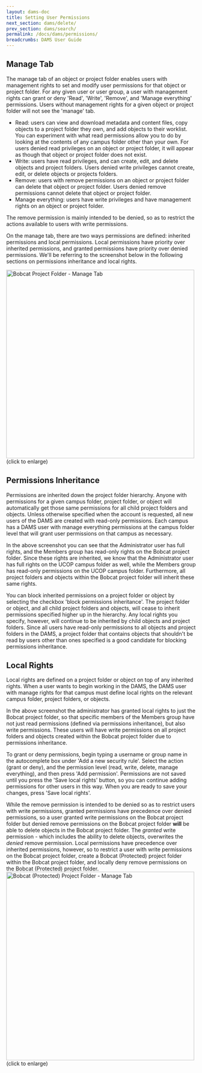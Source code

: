 ```yaml
---
layout: dams-doc
title: Setting User Permissions
next_section: dams/delete/
prev_section: dams/search/
permalink: /docs/dams/permissions/
breadcrumbs: DAMS User Guide
---
```


## Manage Tab

The manage tab of an object or project folder enables users with management rights to set and modify user permissions for that object or project folder. For any given user or user group, a user with management rights can grant or deny 'Read', 'Write', 'Remove', and 'Manage everything' permissions. Users without management rights for a given object or project folder will not see the 'manage' tab. 

- Read: users can view and download metadata and content files, copy objects to a project folder they own, and add objects to their worklist. You can experiment with what read permissions allow you to do by looking at the contents of any campus folder other than your own. For users denied read privileges on an object or project folder, it will appear as though that object or project folder does not exist. 
- Write: users have read privileges, and can create, edit, and delete objects and project folders. Users denied write privileges cannot create, edit, or delete objects or projects folders. 
- Remove: users with remove permissions on an object or project folder can delete that object or project folder. Users denied remove permissions cannot delete that object or project folder. 
- Manage everything: users have write privileges and have management rights on an object or project folder. 

<div class="note">The remove permission is mainly intended to be denied, so as to restrict the actions available to users with write permissions.</div>

On the manage tab, there are two ways permissions are defined: inherited permissions and local permissions. Local permissions have priority over inherited permissions, and granted permissions have priority over denied permissions. We'll be referring to the screenshot below in the following sections on permissions inheritance and local rights. 

<a class="img-popup" href="{{ site.url }}{{ site.baseurl }}/images/perms1.png">
  <img src="{{ site.url }}{{ site.baseurl }}/images/perms1-cropped.png" alt="Bobcat Project Folder - Manage Tab" style="width: 500px">
</a>
<br>(click to enlarge)

## Permissions Inheritance

Permissions are inherited down the project folder hierarchy. Anyone with permissions for a given campus folder, project folder, or object will automatically get those same permissions for all child project folders and objects. Unless otherwise specified when the account is requested, all new users of the DAMS are created with read-only permissions. Each campus has a DAMS user with manage everything permissions at the campus folder level that will grant user permissions on that campus as necessary. 

In the above screenshot you can see that the Administrator user has full rights, and the Members group has read-only rights on the Bobcat project folder. Since these rights are inherited, we know that the Administrator user has full rights on the UCOP campus folder as well, while the Members group has read-only permissions on the UCOP campus folder. Furthermore, all project folders and objects within the Bobcat project folder will inherit these same rights.

<div class="note">You can block inherited permissions on a project folder or object by selecting the checkbox 'block permissions inheritance'. The project folder or object, and all child project folders and objects, will cease to inherit permissions specified higher up in the hierarchy. Any local rights you specify, however, will continue to be inherited by child objects and project folders. Since all users have read-only permissions to all objects and project folders in the DAMS, a project folder that contains objects that shouldn't be read by users other than ones specified is a good candidate for blocking permissions inheritance.</div>

## Local Rights

Local rights are defined on a project folder or object on top of any inherited rights. When a user wants to begin working in the DAMS, the DAMS user with manage rights for that campus must define local rights on the relevant campus folder, project folders, or objects. 

In the above screenshot the administrator has granted local rights to just the Bobcat project folder, so that specific members of the Members group have not just read permissions (defined via permissions inheritance), but also write permissions. These users will have write permissions on all project folders and objects created within the Bobcat project folder due to permissions inheritance. 

To grant or deny permissions, begin typing a username or group name in the autocomplete box under 'Add a new security rule'. Select the action (grant or deny), and the permission level (read, write, delete, manage everything), and then press 'Add permission'. Permissions are not saved until you press the 'Save local rights' button, so you can continue adding permissions for other users in this way. When you are ready to save your changes, press 'Save local rights'.

<div class="note">While the remove permission is intended to be denied so as to restrict users with write permissions, granted permissions have precedence over denied permissions, so a user granted write permissions on the Bobcat project folder but denied remove permissions on the Bobcat project folder <b>will</b> be able to delete objects in the Bobcat project folder. The <i>granted</i> write permission - which includes the ability to delete objects, overwrites the <i>denied</i> remove permission. Local permissions have precedence over inherited permissions, however, so to restrict a user with write permissions on the Bobcat project folder, create a Bobcat (Protected) project folder within the Bobcat project folder, and locally deny remove permissions on the Bobcat (Protected) project folder.</div>

<a class="img-popup" href="{{ site.url }}{{ site.baseurl }}/images/perms2.png">
  <img src="{{ site.url }}{{ site.baseurl }}/images/perms2.png" alt="Bobcat (Protected) Project Folder - Manage Tab" style="width: 500px">
</a>
<br>(click to enlarge)
